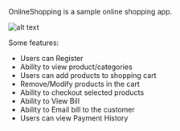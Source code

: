 OnlineShopping is a sample online shopping app.

![alt text](https://img.freepik.com/free-photo/online-shopping-concept-shopping-cart-small-boxes-laptop-desk_34986-382.jpg?size=626&ext=jpg)

Some features:
* Users can Register  
* Ability to view product/categories   
* Users can add products to shopping cart  
* Remove/Modify products in the cart  
* Ability to checkout selected products  
* Ability to View Bill  
* Ability to Email bill to the customer  
* Users can view Payment History  

